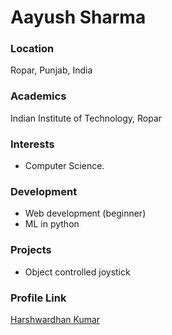 # Aayush Sharma

### Location

Ropar, Punjab, India

### Academics

Indian Institute of Technology, Ropar

### Interests

- Computer Science.

### Development

- Web development (beginner)
- ML in python

### Projects

- Object controlled joystick

### Profile Link

[Harshwardhan Kumar](https://github.com/harshiitrpr)
